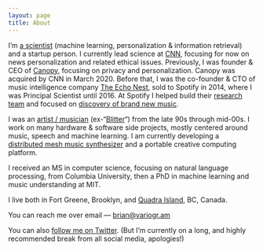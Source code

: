 ```yaml
---
layout: page
title: About
---
```


<p>I&#8217;m <a href="https://scholar.google.com/citations?user=eiTakp4AAAAJ&amp;hl=en">a scientist</a> (machine learning, personalization &amp; information retrieval) and a startup person. I currently lead science at <a href="https://cnn.com">CNN</a>, focusing for now on news personalization and related ethical issues. Previously, I was founder &amp; CEO of <a href="https://canopy.cr/">Canopy</a>, focusing on privacy and personalization. Canopy was acquired by CNN in March 2020. Before that, I was the co-founder &amp; CTO of music intelligence company <A href="/2015/07/14/10-years/">The Echo Nest</A>, sold to Spotify in 2014, where I was Principal Scientist until 2016. At Spotify I helped build their <a href="https://research.atspotify.com">research team</a> and focused on <a href="/2015/07/31/fresh-finds/">discovery of brand new music</a>. 

<p>I was an <a href="/2009/11/30/a-singular-christmas-2004/">artist / musician</a> (ex-&#8220;<a href="https://soundcloud.com/bwhitman">Blitter</a>&#8220;) from the late 90s through mid-00s. I work on many hardware &amp; software side projects, mostly centered around music, speech and machine learning. I am currently developing a <a href="https://github.com/bwhitman/alles">distributed mesh music synthesizer</a> and a portable creative computing platform.</p>

<p>I received an MS in computer science, focusing on natural language processing, from Columbia University, then a PhD in machine learning and music understanding at MIT.</p>

<p>I live both in Fort Greene, Brooklyn, and <a href="https://en.wikipedia.org/wiki/Quadra_Island">Quadra Island</a>, BC, Canada. </p>

<p>You can reach me over email &#8212; <a href="mailto:brian@variogr.am">brian@variogr.am</a></p>

<p>You can also <a href="https://twitter.com/bwhitman">follow me on Twitter</a>. (But I&#8217;m currently on a long, and highly recommended break from all social media, apologies!)</p>

